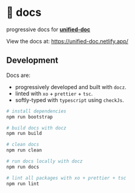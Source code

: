 # 📄 docs
progressive docs for [**unified-doc**][unified-doc]

View the docs at: https://unified-doc.netlify.app/

## Development
Docs are:
- progressively developed and built with `docz`.
- linted with `xo` + `prettier` + `tsc`.
- softly-typed with `typescript` using `checkJs`.

```sh
# install dependencies
npm run bootstrap

# build docs with docz
npm run build

# clean docs
npm run clean

# run docs locally with docz
npm run docs

# lint all packages with xo + prettier + tsc
npm run lint
```

<!-- Links -->
[unified-doc]: https://github.com/unified-doc/unified-doc

